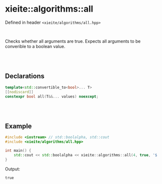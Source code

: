 # xieite::algorithms::all
Defined in header `<xieite/algorithms/all.hpp>`

<br/>

Checks whether all arguments are true. Expects all arguments to be converible to a boolean value.

<br/><br/>

## Declarations
```cpp
template<std::convertible_to<bool>... T>
[[nodiscard]]
constexpr bool all(T&&... values) noexcept;
```

<br/><br/>

## Example
```cpp
#include <iostream> // std::boolalpha, std::cout
#include <xieite/algorithms/all.hpp>

int main() {
	std::cout << std::boolalpha << xieite::algorithms::all(4, true, '$') << '\n';
}
```
Output:
```
true
```
